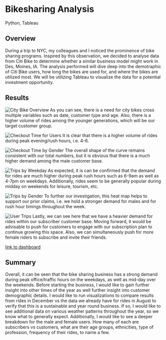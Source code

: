 # Bikesharing Analysis
Python, Tableau

## Overview
During a trip to NYC, my colleagues and I noticed the prominence of bike sharing programs. Inspired by this observation, we decided to analyse data from Citi Bike to determine whether a similar business model might work in Des, Moines, IA. The analysis performed will dive deep into the demotraphic of Citi Bike users, how long the bikes are used for, and where the bikes are utilized most. We will be utilizing Tableau to visualize the data for a potential investment opportunity. 

## Results
![City Bike Overview](1.png)
As you can see, there is a need for city bikes cross multiple variables such as date, customer type and age. Also, there is a higher volume of rides among the younger generations, which will be our target customer group. 

![Checkout Time for Users](2.png)
It is clear that there is a higher volume of rides during peak evening/rush hours, i.e. 4-6. 

![Checkout Time by Gender](3.png)
The overall shape of the curve remains consistent with our total numbers, but it is obvious that there is a much higher demand among the male customer base. 

![Trips by Weekday](4.png)
As expected, it is can be confirmed that the demand for rides are much higher during peak rush hours such as 6-9am as well as 4-7pm on weekdays. Additionally, rides seem to be generally popular during midday on weekends for leisure, tourism, etc. 

![Trips by Gender](5.png)
To further our investigation, this heat map helps to support our prior claims, i.e. we hold a stronger demand for males and for rush hour timings throughout the week. 

![User Trips](6.png)
Lastly, we can see here that we have a heavier demand for rides within our subscriber customer base. Moving forward, it would be advisable to push for customers to engage with our subscription plan to continue growing this space. Also, we can simultaneously push for more female riders to subscribe and invite their friends. 

[link to dashboard](https://public.tableau.com/profile/priti.islam#!/vizhome/NYCCitiBikeChallenge_16117038369600/CityBikePresentation?publish=yes)

## Summary
Overall, it can be seen that the bike sharing business has a strong demand during peak office/traffic hours on the weekdays, as well as mid-day over the weekends. Before starting the business, I would like to gain further insight into other times of the year as well further insight into customer demographic details. I would like to run visualizations to compare results from rides in December vs the data we already have for rides in August to verify that this is a sustainable and year round business. If so, I would like to see additional data on various weather patterns throughout the year, so we know what to generally expect. Additionally, I would like to see a deeper breakdown for the male and female users. How many of each are subscribers vs customers, what are their age groups, ethnicities, type of profession, frequency of their rides, to name a few. 
